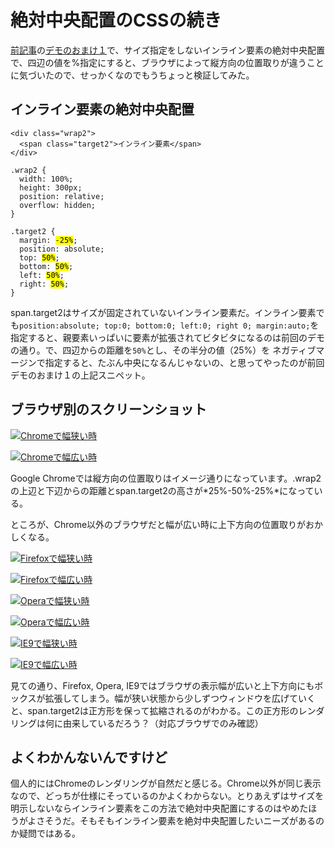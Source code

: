 # 絶対中央配置のCSSの続き

[前記事](http://dskd.jp/archives/11.html)の[デモのおまけ１](http://dskd.jp/demo/10.html#omk1)で、サイズ指定をしないインライン要素の絶対中央配置で、四辺の値を%指定にすると、ブラウザによって縦方向の位置取りが違うことに気づいたので、せっかくなのでもうちょっと検証してみた。

## インライン要素の絶対中央配置

<pre title="HTML"><code data-language="html">&lt;div class="wrap2"&gt;
  &lt;span class="target2"&gt;インライン要素&lt;/span&gt;
&lt;/div&gt;</code></pre>

<pre title="CSS"><code data-language="css">.wrap2 {
  width: 100%;
  height: 300px;
  position: relative;
  overflow: hidden;
}

.target2 {
  margin: <mark>-25%</mark>;
  position: absolute;
  top: <mark>50%</mark>;
  bottom: <mark>50%</mark>;
  left: <mark>50%</mark>;
  right: <mark>50%</mark>;
}</code></pre>

span.target2はサイズが固定されていないインライン要素だ。インライン要素でも`position:absolute; top:0; bottom:0; left:0; right 0; margin:auto;`を指定すると、親要素いっぱいに要素が拡張されてビタビタになるのは前回のデモの通り。で、四辺からの距離を`50%`とし、その半分の値（25%）を ネガティブマージンで指定すると、たぶん中央になるんじゃないの、と思ってやったのが前回デモのおまけ１の上記スニペット。

## ブラウザ別のスクリーンショット

[![Chromeで幅狭い時](http://dskd.jp/dist/img/inline-element-with-pointer-events-none/chrome_thin.png "Google Chrome 18、ブラウザ幅を狭くした場合")](http://dskd.jp/dist/img/inline-element-with-pointer-events-none/chrome_thin.png)

[![Chromeで幅広い時](http://dskd.jp/dist/img/inline-element-with-pointer-events-none/chrome_wide.png "Google Chrome 18、ブラウザ幅を広くした場合")](http://dskd.jp/dist/img/inline-element-with-pointer-events-none/chrome_wide.png)

Google Chromeでは縦方向の位置取りはイメージ通りになっています。.wrap2の上辺と下辺からの距離とspan.target2の高さが*25%-50%-25%*になっている。

ところが、Chrome以外のブラウザだと幅が広い時に上下方向の位置取りがおかしくなる。

[![Firefoxで幅狭い時](http://dskd.jp/dist/img/inline-element-with-pointer-events-none/ff_thin.png "Firefox 12、ブラウザ幅を狭くした場合")](http://dskd.jp/dist/img/inline-element-with-pointer-events-none/ff_thin.png)

[![Firefoxで幅広い時](http://dskd.jp/dist/img/inline-element-with-pointer-events-none/ff_wide.png "Firefox 12、ブラウザ幅を広くした場合")](http://dskd.jp/dist/img/inline-element-with-pointer-events-none/ff_wide.png)

[![Operaで幅狭い時](http://dskd.jp/dist/img/inline-element-with-pointer-events-none/opera_thin.png "Opera 11.62、ブラウザ幅を狭くした場合")](http://dskd.jp/dist/img/inline-element-with-pointer-events-none/opera_thin.png)

[![Operaで幅広い時](http://dskd.jp/dist/img/inline-element-with-pointer-events-none/opera_wide.png "Opera 11.62、ブラウザ幅を広くした場合")](http://dskd.jp/dist/img/inline-element-with-pointer-events-none/opera_wide.png)

[![IE9で幅狭い時](http://dskd.jp/dist/img/inline-element-with-pointer-events-none/ie9_thin.png "Internet Explorer 9、ブラウザ幅を狭くした場合")](http://dskd.jp/dist/img/inline-element-with-pointer-events-none/ie9_thin.png)

[![IE9で幅広い時](http://dskd.jp/dist/img/inline-element-with-pointer-events-none/ie9_wide.png "Internet Explorer 9、ブラウザ幅を広くした場合")](http://dskd.jp/dist/img/inline-element-with-pointer-events-none/ie9_wide.png)

見ての通り、Firefox, Opera, IE9ではブラウザの表示幅が広いと上下方向にもボックスが拡張してしまう。幅が狭い状態から少しずつウィンドウを広げていくと、span.target2は正方形を保って拡縮されるのがわかる。この正方形のレンダリングは何に由来しているだろう？（対応ブラウザでのみ確認）

## よくわかんないんですけど

個人的にはChromeのレンダリングが自然だと感じる。Chrome以外が同じ表示なので、どっちが仕様にそっているのかよくわからない。とりあえずはサイズを明示しないならインライン要素をこの方法で絶対中央配置にするのはやめたほうがよさそうだ。そもそもインライン要素を絶対中央配置したいニーズがあるのか疑問ではある。

